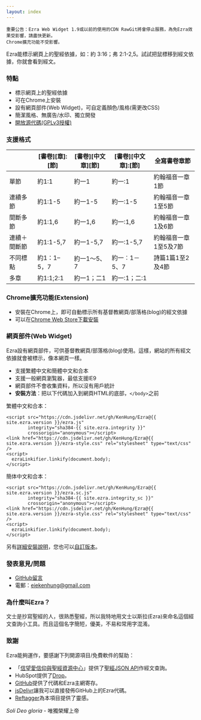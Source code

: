 ```yaml
---
layout: index
---
```


    重要公告：Ezra Web Widget 1.9或以前的使用的CDN RawGit將會停止服務，為免Ezra效果受影響，請盡快更新。
    Chrome擴充功能不受影響。

Ezra能標示網頁上的聖經依據，如：約 3:16；弗 2:1-2,5。試試把鼠標移到經文依據，你就會看到經文。

### 特點

* 標示網頁上的聖經依據
* 可在Chrome上安裝
* 設有網頁部件(Web Widget)，可自定義顏色/風格(需更改CSS)
* 簡潔風格、無廣告/水印、獨立開發
* [開放源代碼(GPLv3授權)](https://github.com/KenHung/Ezra)

### 支援格式

<table class="unchanged rich-diff-level-one">
  <thead>
    <tr>
      <th></th>
      <th>[書卷][章]:[節]</th>
      <th>[書卷][中文章][節]</th>
      <th>[書卷][中文章]:[節]</th>
      <th>全寫書卷章節</th>
    </tr>
  </thead>
  <tbody>
    <tr>
      <td>單節</td>
      <td>約1:1</td>
      <td>約一1</td>
      <td>約一:1</td>
      <td>約翰福音一章1節</td>
    </tr>
    <tr>
      <td>連續多節</td>
      <td>約1:1-5</td>
      <td>約一1-5</td>
      <td>約一:1-5</td>
      <td>約翰福音一章1至5節</td>
    </tr>
    <tr>
      <td>間斷多節</td>
      <td>約1:1,6</td>
      <td>約一1,6</td>
      <td>約一:1,6</td>
      <td>約翰福音一章1及6節</td>
    </tr>
    <tr>
      <td>連續＋間斷節</td>
      <td>約1:1-5,7</td>
      <td>約一1-5,7</td>
      <td>約一:1-5,7</td>
      <td>約翰福音一章1至5及7節</td>
    </tr>
    <tr>
      <td>不同標點</td>
      <td>約1：1–5，7</td>
      <td>約一1～5、7</td>
      <td>約一︰1－5、7</td>
      <td>詩篇1篇1至2及4節</td>
    </tr>
    <tr>
      <td>多章</td>
      <td>約1:1;2:1</td>
      <td>約一1；二1</td>
      <td>約一:1；二:1</td>
      <td></td>
    </tr>
  </tbody>
</table>

### Chrome擴充功能(Extension)

* 安裝在Chrome上，即可自動標示所有基督教網頁/部落格(blog)的經文依據
* 可以在[Chrome Web Store下載安裝](https://chrome.google.com/webstore/detail/ezra-%E5%8D%B3%E6%99%82%E8%81%96%E7%B6%93%E6%9F%A5%E8%A8%BD/malpgijpleaapnkjihoacpbkkodkmjgg?hl=zh-TW&gl=HK)

### 網頁部件(Web Widget)

Ezra設有網頁部件，可供基督教網頁/部落格(blog)使用。這樣，網站的所有經文依據就會被標示，像本網頁一樣。

* 支援繁體中文和簡體中文和合本
* 支援一般網頁瀏覧器，最低支援IE9
* 網頁部件不會收集資料，所以沒有用戶統計
* **安裝方法**：把以下代碼加入到網頁HTML的底部，```</body>```之前

繁體中文和合本：

    <script src="https://cdn.jsdelivr.net/gh/KenHung/Ezra@{{ site.ezra.version }}/ezra.js" 
            integrity="sha384-{{ site.ezra.integrity }}" 
            crossorigin="anonymous"></script>
    <link href="https://cdn.jsdelivr.net/gh/KenHung/Ezra@{{ site.ezra.version }}/ezra-style.css" rel="stylesheet" type="text/css" />
    <script>
      ezraLinkifier.linkify(document.body);
    </script>

簡体中文和合本：

    <script src="https://cdn.jsdelivr.net/gh/KenHung/Ezra@{{ site.ezra.version }}/ezra.sc.js" 
            integrity="sha384-{{ site.ezra.integrity_sc }}" 
            crossorigin="anonymous"></script>
    <link href="https://cdn.jsdelivr.net/gh/KenHung/Ezra@{{ site.ezra.version }}/ezra-style.css" rel="stylesheet" type="text/css" />
    <script>
      ezraLinkifier.linkify(document.body);
    </script>

另有[詳細安裝說明](https://github.com/KenHung/Ezra/wiki/%E8%A9%B3%E7%B4%B0%E5%AE%89%E8%A3%9D%E8%AA%AA%E6%98%8E)，您也可以[自訂版本](https://github.com/KenHung/Ezra/releases)。

### 發表意見/問題

* [GitHub留言](https://github.com/KenHung/Ezra/issues/new)
* 電郵：<eiekenhung@gmail.com>

### 為什麼叫Ezra？

文士是抄寫聖經的人，很熟悉聖經，所以我特地用文士以斯拉(Ezra)來命名這個經文查詢小工具。而且這個名字簡短，優美，不易和常用字混淆。

### 致謝

Ezra能夠運作，要感謝下列開源項目/免費軟件的幫助：

* 「[信望愛信仰與聖經資源中心](https://bible.fhl.net/)」提供了[聖經JSON API](https://bible.fhl.net/json/)作經文查詢。
* HubSpot提供了[Drop](http://github.hubspot.com/drop/docs/welcome/)。
* [GitHub](https://github.com/)提供了代碼和Ezra主網寄存。
* [jsDelivr](https://www.jsdelivr.com/)讓我可以直接發佈GitHub上的Ezra代碼。
* [Reftagger](https://reftagger.com/)為本項目提供了靈感。

*Soli Deo gloria* - 唯獨榮耀上帝